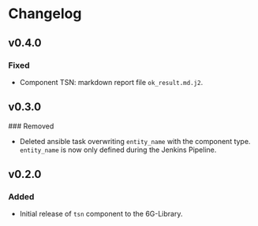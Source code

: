 # Changelog

## v0.4.0
### Fixed
- Component TSN: markdown report file `ok_result.md.j2`.

## v0.3.0
### Removed
- Deleted ansible task overwriting `entity_name` with the component type. `entity_name` is now only defined during the Jenkins Pipeline.

## v0.2.0
### Added
- Initial release of `tsn` component to the 6G-Library.